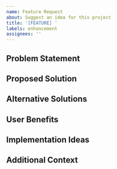 ```yaml
---
name: Feature Request
about: Suggest an idea for this project
title: '[FEATURE] '
labels: enhancement
assignees: ''
---
```


## Problem Statement
<!-- A clear and concise description of what the problem is. Ex. I'm always frustrated when [...] -->

## Proposed Solution
<!-- A clear and concise description of what you want to happen -->

## Alternative Solutions
<!-- A clear and concise description of any alternative solutions or features you've considered -->

## User Benefits
<!-- Explain how this feature would benefit users of the project -->

## Implementation Ideas
<!-- If you have ideas about how to implement this feature, please share them here -->

## Additional Context
<!-- Add any other context or screenshots about the feature request here -->
